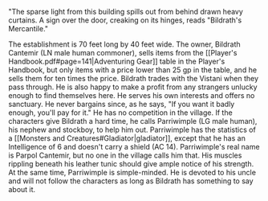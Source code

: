 "The sparse light from this building spills out from behind drawn heavy curtains. A sign over the door, creaking on its hinges, reads "Bildrath's Mercantile."

The establishment is 70 feet long by 40 feet wide. The owner, Bildrath Cantemir (LN male human commoner), sells items from the [[Player's Handbook.pdf#page=141|Adventuring Gear]] table in the Player's Handbook, but only items with a price lower than 25 gp in the table, and he sells them for ten times the price. Bildrath trades with the Vistani when they pass through. He is also happy to make a profit from any strangers unlucky enough to find themselves here. He serves his own interests and offers no sanctuary. He never bargains since, as he says, "If you want it badly enough, you'll pay for it." He has no competition in the village. If the characters give Bildrath a hard time, he calls Parriwimple (LG male human), his nephew and stockboy, to help him out. Parriwimple has the statistics of a [[Monsters and Creatures#Gladiator|gladiator]], except that he has an Intelligence of 6 and doesn't carry a shield (AC 14). Parriwimple's real name is Parpol Cantemir, but no one in the village calls him that. His muscles rippling beneath his leather tunic should give ample notice of his strength. At the same time, Parriwimple is simple-minded. He is devoted to his uncle and will not follow the characters as long as Bildrath has something to say about it.